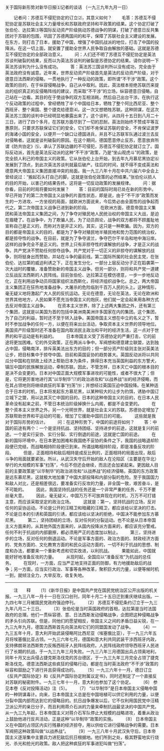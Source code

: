 关于国际新形势对新华日报⑴记者的谈话
（一九三九年九月一日）

　　记者问：苏德互不侵犯协定的订立⑵，其意义如何？ 
　　毛答：苏德互不侵犯协定是苏联社会主义力量增长和苏联政府坚持和平政策的结果。这个协定打破了张伯伦、达拉第⑶等国际反动资产阶级挑动苏德战争的阴谋，打破了德意日反共集团对于苏联的包围，巩固了苏德两国间的和平，保障了苏联社会主义建设的发展。在东方，则打击了日本，援助了中国，增强了中国抗战派的地位，打击了中国的投降派。在这一切上面，就安置了援助全世界人民争取自由解放的基础。这就是苏德互不侵犯协定的全部政治意义。 
　　问：人们还不明了苏德互不侵犯协定是英法苏谈判破裂的结果，反而以为英法苏谈判的破裂是苏德协定的结果。请你说明一下英法苏谈判为什么没有成功。 
　　答：英法苏三国谈判所以没有成功，完全由于英法政府没有诚意。近年来，世界反动资产阶级首先是英法的反动资产阶级，对于德意日法西斯的侵略，一贯地执行了一种反动的政策，即所谓“不干涉”政策。这个政策的目的，在于纵容侵略战争，自己从中取利。因此，英法根本拒绝苏联历来提出的组织真正的反侵略阵线的建议，而采取“不干涉”的立场，纵容德意日侵略，自己站在一边看。其目的在于使战争的双方互相消耗，然后自己出台干涉。在执行这个反动政策的过程中，曾经牺牲了半个中国给日本，牺牲了整个阿比西尼亚、整个西班牙、整个奥国、整个捷克给德意⑷。这一次又想牺牲苏联。这种阴谋，在这次英法苏三国的谈判中已经明显地暴露出来了。这个谈判，从四月十五日到八月二十三日，进行了四个多月，在苏联方面尽到了一切的忍耐。英法则始终不赞成平等互惠原则，只要求苏联保证它们的安全，它们却不肯保证苏联的安全，不肯保证波罗的海诸小国的安全，以便开一个缺口让德国进兵，并且不让苏联军队通过波兰去反对侵略者。这就是谈判破裂的原因。在这个期间，德国愿意停止反苏，愿意放弃所谓《防共协定》⑸，承认了苏联边疆的不可侵犯，苏德互不侵犯协定就订立了。国际反动派，首先是英法反动派的这种“不干涉”政策，乃是“坐山观虎斗”的政策，是完全损人利己的帝国主义的政策。它从张伯伦上台开始，到去年九月慕尼黑协定⑹发展到了顶点，到此次英法苏谈判就最后破产。往后的时间，就不得不变成英法和德意两大帝国主义集团直接冲突的局面。我一九三八年十月在中共六届六中全会上曾经说过：“搬起石头打自己的脚，这就是张伯伦政策的必然结果。”张伯伦以损人的目的开始，以害己的结果告终。这将是一切反动政策的发展规律。 
　　问：据你看，目前的时局将要如何发展？ 
　　答：目前的国际时局已处在新的形势中。早已开始了的第二次帝国主义战争的片面性状态，即是说，由于“不干涉”政策而发生的一方进攻、一方坐视的局面，就欧洲方面说来，今后势必由全面性的战争起而代之。第二次帝国主义战争已进到新的阶段。 
　　在欧洲方面，德意帝国主义集团和英法帝国主义集团之间，为了争夺对殖民地人民统治权的帝国主义大战，是迫在眉睫了。在战争中，为了欺骗人民，为了动员舆论，战争的双方都将不顾羞耻地宣称自己是正义的，而称对方是非正义的。其实，这只是一种欺骗。因为，双方的目的都是帝国主义的目的，都是为了争夺对殖民地半殖民地和势力范围的统治权，都是掠夺性的战争。在目前，就是为了争夺波兰，争夺巴尔干半岛和地中海沿岸。这样的战争完全不是正义的。世界上只有非掠夺性的谋解放的战争，才是正义的战争。共产党决不赞助任何掠夺战争。共产党对于一切正义的非掠夺的谋解放的战争，则将挺身出而赞助，并站在斗争的最前线。第二国际所属的社会民主党，在张伯伦、达拉第的威迫利诱之下，正在发生分化，一部分上层反动分子正在蹈袭第一次大战时的覆辙，准备赞助新的帝国主义战争。但另一部分，则将和共产党一道建立反战反法西斯的人民阵线。目前张伯伦、达拉第正在模仿德意，一步一步地反动化，正在利用战争动员将国家组织法西斯化，将经济组织战争化。总之，两大帝国主义集团正在狂热地准备战争，大屠杀的危险临到千百万人民的头上。这种情形，毫无疑义地将激起广大人民的反抗运动。无论在德意，无论在英法，无论在欧洲和世界其他地方，人民如果不愿充当帝国主义的炮灰，他们就一定会起来用各种方式去反对帝国主义战争。 
　　在资本主义世界，除了上述两大集团之外，还有第三个集团，这就是以美国为首的包括中美洲南美洲许多国家在内的集团。这个集团，为了自己的利益，暂时还不至于转入战争。美国帝国主义想在中立的名义之下，暂时不参加战争的任何一方，以便在将来出台活动，争取资本主义世界的领导地位。美国资产阶级暂时还不准备在国内取消民主政治和平时的经济生活，这一点对于世界的和平运动是有利益的。 
　　日本帝国主义受了苏德协定的严重打击，它的前途将更加困难。它的外交政策，正在两派斗争中。军阀想和德意建立联盟，达到独占中国，侵略南洋，排斥英美法出东方的目的；但一部分资产阶级则主张对英美法让步，把目标集中于掠夺中国。目前和英国妥协的趋势甚大。英国反动派将以共同瓜分中国和在财政上经济上帮助日本为条件，换得日本充当英国利益的东方警犬，镇压中国的民族解放运动，牵制苏联。因此，不管怎样，日本灭亡中国的根本目的是决不会变更的。日本对中国正面大规模军事进攻的可能性，或者不很大了；但是，它将更厉害地进行其“以华制华”⑺的政治进攻和“以战养战”⑻的经济侵略，而在其占领地则将继续疯狂的军事“扫荡”⑼；并想经过英国压迫中国投降。在某种适合于日本的时机，日本将发起东方慕尼黑，以某种较大的让步为钓饵，诱胁中国订立城下之盟，用以达其灭亡中国的目的。日本的这种帝国主义的目的，在日本人民革命没有起来之前，不管日本统治阶级掉换什么内阁，都是不会变更的。 
　　在整个资本主义世界之外，另一个光明世界，就是社会主义的苏联。苏德协定增加了苏联帮助世界和平运动的可能，增加了它援助中国抗日的可能。 
　　这些就是我对于国际形势的估计。 
　　问：在这种形势下，中国的前途将如何？ 
　　答：中国的前途有两个：一个是坚持抗战、坚持团结、坚持进步的前途，这就是复兴的前途。一个是实行妥协、实行分裂、实行倒退的前途，这就是亡国的前途。 
　　在新的国际环境中，在日本更加困难和我国绝不妥协的条件之下，我国的战略退却阶段便已完结，而战略相持阶段便已到来。所谓战略相持阶段，即是准备反攻的阶段。 
　　但是，正面相持和敌后相持是成反比例的，正面相持的局面出现，敌后斗争的局面就要紧张。所以，从武汉失守后开始的敌人在沦陷区（主要是在华北）举行的大规模的军事“扫荡”，今后不但还会继续，而且还会加紧起来。更因敌人目前的主要政策是“以华制华”的政治进攻和“以战养战”的经济侵略，英国的东方政策是远东慕尼黑，这就极大地加重了中国大部投降和内部分裂的危险。至于我国国力和敌人对比，还是相差很远，要准备实行反攻的力量，非全国一致，艰苦奋斗，是不可能的。 
　　因此，我国坚持抗战的任务还是一个非常严重的任务，千万不要丝毫大意。 
　　因此，毫无疑义，中国万万不可放弃现在的时机，万万不可打错主意，而应该采取坚定的政治立场。 
　　这就是：第一，坚持抗战的立场，反对任何的妥协运动。不论是公开的汪精卫和暗藏的汪精卫，都应该给以坚决的打击。不论是日本的引诱和英国的引诱，都应该给以坚决的拒绝，中国决不能参加东方慕尼黑。 
　　第二，坚持团结的立场，反对任何的分裂运动。也不论是从日本帝国主义方面来的，从其他外国方面来的，从国内投降派方面来的，都应该充分警戒。任何不利于抗战的内部磨擦，都必须用严正的态度加以制止。 
　　第三，坚持进步的立场，反对任何的倒退运动。不论是军事方面的、政治方面的、财政经济方面的、党务方面的、文化教育方面的和民众运动方面的，一切不利于抗战的思想、制度和办法，都要来一个重新考虑和切实改进，以利抗战。 
　　果能如此，中国就能好好地准备反攻的力量。 
　　从现时起，全国应以“准备反攻”为抗战的总任务。 
　　在现时，一方面，应当严正地支持正面的防御，有力地援助敌后的战争；另一方面，应当实行政治、军事等各种改革，聚积巨大的力量，以便等候时机一到，就倾注全力，大举反攻，收复失地。 


------------------
　　注　　释 
　　〔1〕《新华日报》是中国共产党在国民党统治区公开出版的机关报。一九三八年一月十一日在汉口创刊，同年十月二十五日迁到重庆继续出版。一九四七年三月被国民党政府强迫停刊。 
　　〔2〕 苏德互不侵犯条约订立于一九三九年八月二十三日。 
　　〔3〕张伯伦是当时英国政府的首相，达拉第是当时法国政府的总理。他们一贯纵容德、意、日法西斯发动侵略战争，企图把这种侵略战争的矛头引向苏联。但是，同他们的愿望相反，帝国主义之间的矛盾日益尖锐，在一九三九年九月，德国法西斯首先向英法和它们的同盟国发动了战争。 
　　〔4〕一九三五年十月，意大利开始武装侵略阿比西尼亚（埃塞俄比亚），于一九三六年五月将埃塞俄比亚占领。一九三六年七月，德国和意大利共同武装干涉西班牙内政，支持佛朗哥法西斯势力反叛西班牙人民阵线政府。人民阵线政府领导西班牙人民进行了长期的抗战，于一九三九年三月失败。一九三八年三月德国出兵占领奥地利，同年十月又出兵侵占捷克斯洛伐克的苏台德区，于一九三九年三月完全占领了捷克斯洛伐克。德意法西斯这些疯狂的侵略行动，都是在当时英法政府“不干涉”政策的纵容和鼓励之下进行并且获得成功的。 
　　〔5〕一九三六年十一月，德日订立《反共产国际协定》和《反共产国际协定附属议定书》，同时还制定了一个直接反对苏联的秘密附件。一九三七年十一月，意大利也参加了这个协定。 
　　〔6〕 参见本卷《反对投降活动》注〔5〕。 
　　〔7〕 “以华制华”是日本帝国主义侵略中国的一种阴谋毒计。向来，日本帝国主义总是在中国培植可以供它利用的力量，以便分裂中国内部而达到它的侵略目的。抗日战争爆发以后，它不仅利用国民党中汪精卫派公开的亲日分子，而且利用蒋介石派的力量来牵制抗战最坚决的中国共产党。从一九三九年起，日本帝国主义对蒋介石军队停止大规模的战略进攻，着重从政治上鼓励他进行反共活动，正是这种“以华制华”政策的实施。 
　　〔8〕 日本帝国主义在中国的占领区内实行残暴的经济掠夺，用以供给它进行侵略战争的需要。日本军阀把这种政策叫做“以战养战”。 
　　〔9〕一九三八年十月武汉失守后，日本帝国主义逐渐集中主要兵力进犯敌后抗日根据地。他们所到之处，极其野蛮地实行烧光、杀光和抢光的政策。敌人把这种疯狂的军事进犯叫做“扫荡”。 
